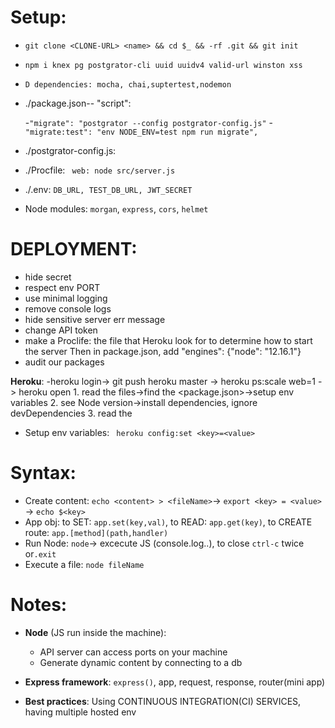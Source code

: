 # Setup:
   
- `git clone <CLONE-URL> <name> && cd $_ && -rf .git && git init`
- `npm i knex pg postgrator-cli uuid uuidv4 valid-url winston xss`
- `D dependencies: mocha, chai,suptertest,nodemon`
- ./package.json-- "script":
    
    -`"migrate": "postgrator --config postgrator-config.js"`
    -`"migrate:test": "env NODE_ENV=test npm run migrate",`
    
- ./postgrator-config.js:
- ./Procfile: ` web: node src/server.js`
- ./.env: `DB_URL, TEST_DB_URL, JWT_SECRET`
- Node modules: `morgan`, `express`, `cors`, `helmet`

# DEPLOYMENT:
- hide secret
- respect env PORT
- use minimal logging
- remove console logs
- hide sensitive server err message
- change API token
- make a Proclife: the file that Heroku look for to determine how to start the server Then in package.json, add "engines": {"node": "12.16.1"}
- audit our packages

**Heroku**:
-heroku login-> git push heroku master -> heroku ps:scale web=1 -> heroku open
    1. read the files->find the <package.json>->setup env variables
    2. see Node version->install dependencies, ignore devDependencies
    3. read the <Procfile>
- Setup env variables: ` heroku config:set <key>=<value>`

# Syntax: 
- Create content: `echo <content> > <fileName>`-> `export <key> = <value>` -> `echo $<key>`
- App obj: to SET: `app.set(key,val)`, to READ: `app.get(key)`, to CREATE route: `app.[method](path,handler)`
- Run Node: `node`-> excecute JS (console.log..), to close `ctrl-c` twice or`.exit`
- Execute a file: `node fileName`

# Notes:
- **Node** (JS run inside the machine):
    - API server can access ports on your machine
    - Generate dynamic content by connecting to a db
    
- **Express framework**: `express()`, app, request, response, router(mini app)
- **Best practices**:  Using CONTINUOUS INTEGRATION(CI) SERVICES, having multiple hosted env


    

